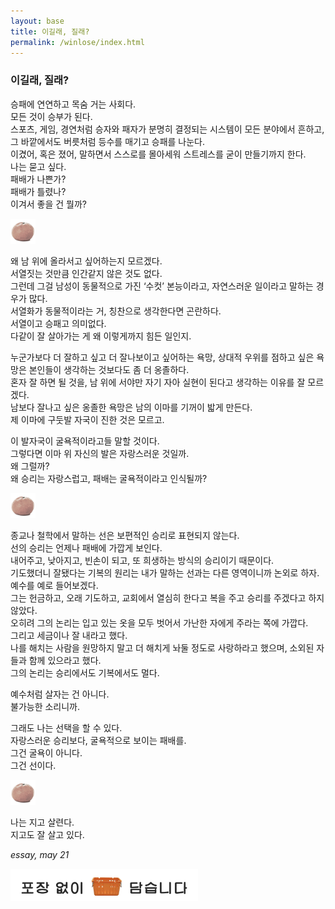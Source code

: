 ```yaml
---
layout: base
title: 이길래, 질래?
permalink: /winlose/index.html
---
```


### 이길래, 질래?  
  
승패에 연연하고 목숨 거는 사회다.  
모든 것이 승부가 된다.  
스포츠, 게임, 경연처럼 승자와 패자가 분명히 결정되는 시스템이 모든 분야에서 흔하고, 그 바깥에서도 버릇처럼 등수를 매기고 승패를 나눈다.  
이겼어, 혹은 졌어, 말하면서 스스로를 몰아세워 스트레스를 굳이 만들기까지 한다.  
나는 묻고 싶다.  
패배가 나쁜가?  
패배가 틀렸나?  
이겨서 좋을 건 뭘까?  
  
<img src="/images/contena_.png" alt="귤" width="40" />  
  
왜 남 위에 올라서고 싶어하는지 모르겠다.  
서열짓는 것만큼 인간같지 않은 것도 없다.  
그런데 그걸 남성이 동물적으로 가진 ‘수컷’ 본능이라고, 자연스러운 일이라고 말하는 경우가 많다.  
서열화가 동물적이라는 거, 칭찬으로 생각한다면 곤란하다.  
서열이고 승패고 의미없다.  
다같이 잘 살아가는 게 왜 이렇게까지 힘든 일인지.  
  
누군가보다 더 잘하고 싶고 더 잘나보이고 싶어하는 욕망, 상대적 우위를 점하고 싶은 욕망은 본인들이 생각하는 것보다도 좀 더 옹졸하다.  
혼자 잘 하면 될 것을, 남 위에 서야만 자기 자아 실현이 된다고 생각하는 이유를 잘 모르겠다.  
남보다 잘나고 싶은 옹졸한 욕망은 남의 이마를 기꺼이 밟게 만든다.  
제 이마에 구둣발 자국이 진한 것은 모르고.  
  
이 발자국이 굴욕적이라고들 말할 것이다.  
그렇다면 이마 위 자신의 발은 자랑스러운 것일까.  
왜 그럴까?  
왜 승리는 자랑스럽고, 패배는 굴욕적이라고 인식될까?  
  
<img src="/images/contena_.png" alt="귤" width="40" />  
  
종교나 철학에서 말하는 선은 보편적인 승리로 표현되지 않는다.  
선의 승리는 언제나 패배에 가깝게 보인다.  
내어주고, 낮아지고, 빈손이 되고, 또 희생하는 방식의 승리이기 때문이다.  
기도했더니 잘됐다는 기복의 원리는 내가 말하는 선과는 다른 영역이니까 논외로 하자.  
예수를 예로 들어보겠다.  
그는 헌금하고, 오래 기도하고, 교회에서 열심히 한다고 복을 주고 승리를 주겠다고 하지 않았다.  
오히려 그의 논리는 입고 있는 옷을 모두 벗어서 가난한 자에게 주라는 쪽에 가깝다.  
그리고 세금이나 잘 내라고 했다.  
나를 해치는 사람을 원망하지 말고 더 해치게 놔둘 정도로 사랑하라고 했으며, 소외된 자들과 함께 있으라고 했다.  
그의 논리는 승리에서도 기복에서도 멀다.  
  
예수처럼 살자는 건 아니다.  
불가능한 소리니까.  
  
그래도 나는 선택을 할 수 있다.  
자랑스러운 승리보다, 굴욕적으로 보이는 패배를.  
그건 굴욕이 아니다.  
그건 선이다.  
  
<img src="/images/contena_.png" alt="귤" width="40" />  
  
나는 지고 살련다.  
지고도 잘 살고 있다.  
  
*essay, may 21*  
  
<img src="/images/footer.png" alt="포장 없이 담습니다" width="300" />  